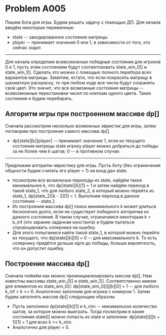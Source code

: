 # Problem A005
Пишем бота для игры. Будем решать задачу с помощью ДП. Для начала введём некоторые переменные:
  - state -- закодированное состояние матрицы.
  - player -- принимает значения 0 или 1, в зависимости от того, кто сейчас ходит.
---------------
 Для начала определим всевозможные победные состояния для игроков 0 и 1, пусть этим состояниям будут соответсвовать state_win_0[] и state_win_1[]. Сделать это можно с помощью полного перебора всех вариантов матрицы. Заметим, кстати, что если покрасить матрицу в шахматную раскраску, то при любом ходе все числа будут сохранять свой цвет. Это значит, что все возможные состояния матрицы -- всевозможные перестановки чисел по клеткам одного цвета. Такие состояния и будем перебирать.
## Алгоритм игры при построенном массиве dp[]
Сначала рассмотрим несколько возможных эвристик для игры, затем поговорим про построение самого массива dp[].
 - dp[state][k][player] -- принимает значение 1, если из текущего состояния матрицы state игроку player можно добраться до победы за не более чем k шагов; 0 -- в противном случае.
 ------------------------------
 Предложим алгоритм-эвристику для игры. Пусть боту (без ограничения общности будем считать его player = 1) на вход дан state.
 - посмотрим все возможные переходы из state, найдём такое минимальное k, что dp[state][k][1] = 1 и затем найдём переход в такой state_1, что для любого state_2, в который можно перейти из state_1, dp[state_2][k - 2][1] = 1. Выполним переход в данное состояние -- state_1. 
 - Из построения массива dp[] поиск минимального k может длиться бесконечно долго, если не существует победного алгоритма из данного состояния. В таком случае, ограничимся некоторым  k < k_inf (это заранее заданная константа) и будем пытаться спровоцировать соперника на ошибку.
 - Для этого попытаемся найти такой state_1, в которой можно перейти из текущего, что dp[state][k][0] = 0 -- для максимального k. То есть сопернику придётся дольше идти до победы, больше вероятность, что он допустит ошибку.
 ## Построение массива dp[]
 Сначала поймём как можно проинициализировать массив dp[]. Нам известны массивы state_win_0[] и state_win_1[]. Соответственно имеем для элементов из state_win_0[]: dp[state_win_0[i]][k][0] = 1 -- для любого k_inf > k >= 0. Аналогично заполним для игрока с номером 1. Затем будем заполнять массив dp[] следующим образом:
 - Пусть заполнено dp[state][k][1] и k_min -- минимальное количество шагов, за которое можно выиграть. Тогда посмотрим в какие состояния state[i] можно попасть из state и заполним: dp[state[i]][k + 1][1] = 1 для всех k >= k_min.
 - Аналогично для player = 0.
 
